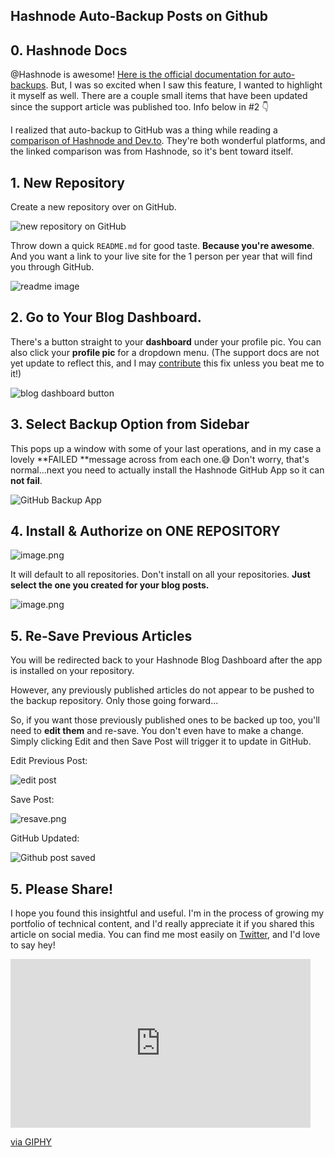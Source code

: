 ## Hashnode Auto-Backup Posts on Github

## 0. Hashnode Docs

@Hashnode is awesome! [Here is the official documentation for auto-backups](https://support.hashnode.com/docs/github-backup). But, I was so excited when I saw this feature, I wanted to highlight it myself as well. There are a couple small items that have been updated since the support article was published too. Info below in #2 👇

I realized that auto-backup to GitHub was a thing while reading a [comparison of Hashnode and Dev.to](https://hashnode.com/vs/devto?source=hashnode-footer). They're both wonderful platforms, and the linked comparison was from Hashnode, so it's bent toward itself. 

## 1. New Repository

Create a new repository over on GitHub. 

![new repository on GitHub](https://cdn.hashnode.com/res/hashnode/image/upload/v1647883045256/3Kt7fBUvw.png)

Throw down a quick `README.md` for good taste. **Because you're awesome**. And you want a link to your live site for the 1 person per year that will find you through GitHub.

![readme image](https://cdn.hashnode.com/res/hashnode/image/upload/v1647883267212/yURr48xlH.png)

## 2. Go to Your Blog Dashboard. 

There's a button straight to your **dashboard** under your profile pic. You can also click your **profile pic** for a dropdown menu. (The support docs are not yet update to reflect this, and I may [contribute](https://github.com/Hashnode/support/blob/main/CONTRIBUTING.md) this fix unless you beat me to it!)


![blog dashboard button](https://cdn.hashnode.com/res/hashnode/image/upload/v1647884098022/azDDt3Tmm.png)

## 3. Select Backup Option from Sidebar

This pops up a window with some of your last operations, and in my case a lovely **FAILED **message across from each one.😅 Don't worry, that's normal...next you need to actually install the Hashnode GitHub App so it can **not fail**.


![GitHub Backup App](https://cdn.hashnode.com/res/hashnode/image/upload/v1647884395355/xH1BeTc_K.png)

## 4. Install & Authorize on ONE REPOSITORY


![image.png](https://cdn.hashnode.com/res/hashnode/image/upload/v1647884474352/v_LkgAydN.png)

It will default to all repositories. Don't install on all your repositories. **Just select the one you created for your blog posts.**

![image.png](https://cdn.hashnode.com/res/hashnode/image/upload/v1647884496275/zQ-F_oHSA.png)

## 5. Re-Save Previous Articles

You will be redirected back to your Hashnode Blog Dashboard after the app is installed on your repository. 

However, any previously published articles do not appear to be pushed to the backup repository. Only those going forward...

So, if you want those previously published ones to be backed up too, you'll need to **edit them** and re-save. You don't even have to make a change. Simply clicking Edit and then Save Post will trigger it to update in GitHub.

Edit Previous Post:

![edit post](https://cdn.hashnode.com/res/hashnode/image/upload/v1647885121450/geFugM5sA.png)

Save Post:

![resave.png](https://cdn.hashnode.com/res/hashnode/image/upload/v1647885162814/ytM7SyPRH.png)

GitHub Updated:


![Github post saved](https://cdn.hashnode.com/res/hashnode/image/upload/v1647885205794/MAduow3dI.png)

## 5. Please Share!

I hope you found this insightful and useful. I'm in the process of growing my portfolio of technical content, and I'd really appreciate it if you shared this article on social media. You can find me most easily on [Twitter](https://twitter.com/EamonnCottrell), and I'd love to say hey!

<iframe src="https://giphy.com/embed/9JnG5uvAmY3vmniSnC" width="480" height="270" frameBorder="0" class="giphy-embed" allowFullScreen></iframe><p><a href="https://giphy.com/gifs/nbc-ron-swanson-please-and-thank-you-9JnG5uvAmY3vmniSnC">via GIPHY</a></p>